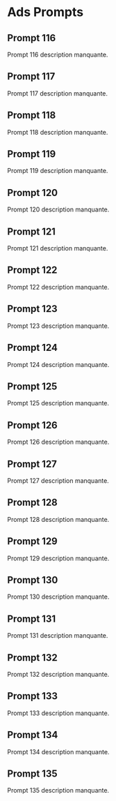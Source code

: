 # Ads Prompts

## Prompt 116
Prompt 116 description manquante.

## Prompt 117
Prompt 117 description manquante.

## Prompt 118
Prompt 118 description manquante.

## Prompt 119
Prompt 119 description manquante.

## Prompt 120
Prompt 120 description manquante.

## Prompt 121
Prompt 121 description manquante.

## Prompt 122
Prompt 122 description manquante.

## Prompt 123
Prompt 123 description manquante.

## Prompt 124
Prompt 124 description manquante.

## Prompt 125
Prompt 125 description manquante.

## Prompt 126
Prompt 126 description manquante.

## Prompt 127
Prompt 127 description manquante.

## Prompt 128
Prompt 128 description manquante.

## Prompt 129
Prompt 129 description manquante.

## Prompt 130
Prompt 130 description manquante.

## Prompt 131
Prompt 131 description manquante.

## Prompt 132
Prompt 132 description manquante.

## Prompt 133
Prompt 133 description manquante.

## Prompt 134
Prompt 134 description manquante.

## Prompt 135
Prompt 135 description manquante.

